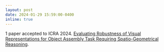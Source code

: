 ```yaml
---
layout: post
date: 2024-01-29 15:59:00-0400
inline: true
---
```


 1 paper accepted to ICRA 2024. [Evaluating Robustness of Visual Representations for Object Assembly Task Requiring Spatio-Geometrical Reasoning](https://sites.google.com/view/geometric-peg-in-hole).